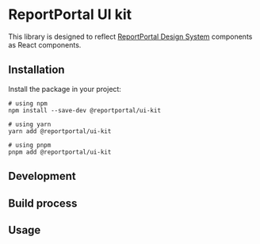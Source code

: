 # ReportPortal UI kit

This library is designed to reflect [ReportPortal Design System](https://www.figma.com/file/gjYQPbeyf4YsH3wZiVKoaj/RP-DS-6) components as React components.

## Installation

Install the package in your project:

```console
# using npm
npm install --save-dev @reportportal/ui-kit
```

```console
# using yarn
yarn add @reportportal/ui-kit
```

```console
# using pnpm
pnpm add @reportportal/ui-kit
```

## Development

## Build process

## Usage

